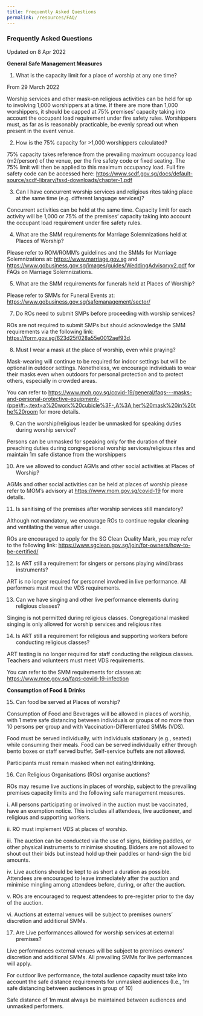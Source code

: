 ```yaml
---
title: Frequently Asked Questions
permalink: /resources/FAQ/
---
```

### Frequently Asked Questions 
Updated on 8 Apr 2022

**General Safe Management Measures**
1. What is the capacity limit for a place of worship at any one time?

From 29 March 2022

Worship services and other mask-on religious activities can be held for up to involving 1,000 worshippers at a time. If there are more than 1,000 worshippers, it should be capped at 75% premises’ capacity taking into account the occupant load requirement under fire safety rules. Worshippers must, as far as is reasonably practicable, be evenly spread out when present in the event venue.

2. How is the 75% capacity for >1,000 worshippers calculated? 

75% capacity takes reference from the prevailing maximum occupancy load (m2/person) of the venue, per the fire safety code or fixed seating. The 75% limit will then be applied to this maximum occupancy load. Full fire safety code can be accessed here: https://www.scdf.gov.sg/docs/default-source/scdf-library/fssd-downloads/chapter-1.pdf  

3. Can I have concurrent worship services and religious rites 
taking place at the same time (e.g. different language services)?

Concurrent activities can be held at the same time. Capacity limit for each activity will be 1,000 or 75% of the premises’ capacity taking into account the occupant load requirement under fire safety rules.

4. What are the SMM requirements for Marriage Solemnizations 
held at Places of Worship?

Please refer to ROM/ROMM’s guidelines and the SMMs for Marriage Solemnizations at: https://www.marriage.gov.sg and  https://www.gobusiness.gov.sg/images/guides/WeddingAdvisoryv2.pdf for FAQs on Marriage Solemnizations. 

5. What are the SMM requirements for funerals held at Places of Worship?

Please refer to SMMs for Funeral Events at: https://www.gobusiness.gov.sg/safemanagement/sector/

7. Do ROs need to submit SMPs before proceeding with worship services?

ROs are not required to submit SMPs but should acknowledge the 
SMM requirements via the following link: https://form.gov.sg/623d25f028a55e0012aef93d.

8. Must I wear a mask at the place of worship, even while praying?

Mask-wearing will continue to be required for indoor settings but will be optional in outdoor settings. Nonetheless, we encourage individuals to wear their masks even when outdoors for personal protection and to protect others, especially in crowded areas.

You can refer to https://www.moh.gov.sg/covid-19/general/faqs---masks-and-personal-protective-equipment-(ppe)#:~:text=a%20work%20cubicle%3F-,A%3A,her%20mask%20in%20the%20room for more details.

9. Can the worship/religious leader be unmasked for speaking duties during worship service?

Persons can be unmasked for speaking only for the duration of their preaching duties during congregational worship services/religious rites and maintain 1m safe distance from the worshippers

10. Are we allowed to conduct AGMs and other social activities at Places of Worship?

AGMs and other social activities can be held at places of worship please refer to MOM’s advisory at https://www.mom.gov.sg/covid-19 for more details.

11. Is sanitising of the premises after worship services still mandatory?

Although not mandatory, we encourage ROs to continue regular cleaning and ventilating the venue after usage.

ROs are encouraged to apply for the SG Clean Quality Mark, you may refer to the following link: https://www.sgclean.gov.sg/join/for-owners/how-to-be-certified/

12. Is ART still a requirement for singers or persons playing wind/brass instruments?

ART is no longer required for personnel involved in live performance. All performers must meet the VDS requirements.

13. Can we have singing and other live performance elements during religious classes?

Singing is not permitted during religious classes. 
Congregational masked singing is only allowed for worship services and religious rites

14. Is ART still a requirement for religious and supporting workers before conducting religious classes? 

ART testing is no longer required for staff conducting the religious classes. Teachers and volunteers must meet VDS requirements.

You can refer to the SMM requirements for classes at: https://www.moe.gov.sg/faqs-covid-19-infection 


**Consumption of Food & Drinks**

15. Can food be served at Places of worship?

Consumption of Food and Beverages will be allowed in places of worship, with 1 metre safe distancing between individuals or groups of no more than 10 persons per group and with Vaccination-Differentiated SMMs (VDS). 

Food must be served individually, with individuals stationary (e.g., seated) while consuming their meals. 
Food can be served individually either through bento boxes or staff served buffet. Self-service buffets are not allowed. 

Participants must remain masked when not eating/drinking.

16. Can Religious Organisations (ROs) organise auctions?

ROs may resume live auctions in places of worship, subject to the prevailing premises capacity limits and the following safe management measures. 

i.	All persons participating or involved in the auction must be vaccinated, have an exemption notice. This includes all attendees, live auctioneer, and religious and supporting workers. 

ii.	RO must implement VDS at places of worship.

iii.	The auction can be conducted via the use of signs, bidding paddles, or other physical instruments to minimise shouting. Bidders are not allowed to shout out their bids but instead hold up their paddles or hand-sign the bid amounts.

iv.	Live auctions should be kept to as short a duration as possible. Attendees are encouraged to leave immediately after the auction and minimise mingling among attendees before, during, or after the auction.

v.	ROs are encouraged to request attendees to pre-register prior to the day of the auction.

vi.	Auctions at external venues will be subject to premises owners’ discretion and additional SMMs.

17. Are Live performances allowed for worship services at external premises?

Live performances external venues will be subject to premises owners’ discretion and additional SMMs. All prevailing SMMs for live performances will apply.

For outdoor live performance, the total audience capacity must take into account the safe distance requirements for unmasked audiences (I.e., 1m safe distancing between audiences in group of 10)  

Safe distance of 1m must always be maintained between audiences and unmasked performers.